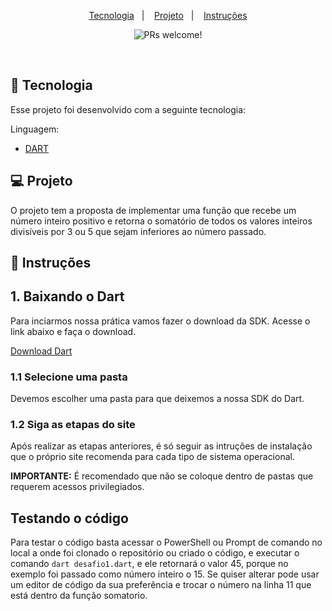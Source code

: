 <p align="center">
  <a href="#-tecnologia">Tecnologia</a>&nbsp;&nbsp;&nbsp;|&nbsp;&nbsp;&nbsp;
  <a href="#-projeto">Projeto</a>&nbsp;&nbsp;&nbsp;|&nbsp;&nbsp;&nbsp;
  <a href="#-instruções">Instruções</a>
  
</p>

<p align="center">
 <img src="https://img.shields.io/static/v1?label=PRs&message=welcome&color=49AA26&labelColor=000000" alt="PRs welcome!" />

</p>

<br>

## 🚀 Tecnologia

Esse projeto foi desenvolvido com a seguinte tecnologia:

Linguagem:

- [DART](https://dart.dev/)

## 💻 Projeto

O projeto tem a proposta de implementar uma função que recebe um número inteiro positivo e retorna o somatório de todos os valores inteiros divisíveis por 3 ou 5
que sejam inferiores ao número passado.

## 📝 Instruções

## 1. Baixando o Dart

Para inciarmos nossa prática vamos fazer o download da SDK. Acesse o link abaixo e faça o download.

[Download Dart](https://dart.dev/get-dart)

### 1.1 Selecione uma pasta
Devemos escolher uma pasta para que deixemos a nossa SDK do Dart.

### 1.2 Siga as etapas do site
Após realizar as etapas anteriores, é só seguir as intruções de instalação que 
o próprio site recomenda para cada tipo de sistema operacional. 

**IMPORTANTE:** É recomendado que não se coloque dentro de pastas que requerem acessos privilegiados.

## Testando o código
Para testar o código basta acessar o PowerShell ou Prompt de comando no local a 
onde foi clonado o repositório ou criado o código, e executar o comando `dart desafio1.dart`, e ele retornará o valor 45, porque no exemplo foi passado como número inteiro o 15. Se quiser alterar pode usar um editor de código da sua preferência e trocar o número na linha 11 que está dentro da função somatorio. 

